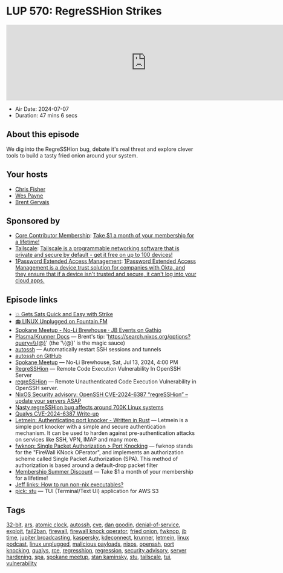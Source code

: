# LUP 570: RegreSSHion Strikes

<iframe src="https://player.fireside.fm/v2/RUkczH-V+HnALjuia?theme=dark" width="740" height="200" frameborder="0" scrolling="no"></iframe>

* Air Date: 2024-07-07
* Duration: 47 mins 6 secs

## About this episode

We dig into the RegreSSHion bug, debate it's real threat and explore clever tools to build a tasty fried onion around your system.

## Your hosts
* [Chris Fisher](https://linuxunplugged.com/hosts/chrislas)
* [Wes Payne](https://linuxunplugged.com/hosts/wes)
* [Brent Gervais](https://linuxunplugged.com/hosts/brent)

## Sponsored by

  * [Core Contributor Membership](https://jupitersignal.memberful.com/checkout?plan=52946&coupon=summer): [Take $1 a month of your membership for a lifetime!](https://jupitersignal.memberful.com/checkout?plan=52946&coupon=summer)
  * [Tailscale](http://tailscale.com/linuxunplugged): [Tailscale is a programmable networking software that is private and secure by default - get it free on up to 100 devices!](http://tailscale.com/linuxunplugged)
  * [1Password Extended Access Management](https://1password.com/unplugged): [1Password Extended Access Management is a device trust solution for companies with Okta, and they ensure that if a device isn't trusted and secure, it can't log into your cloud apps.](https://1password.com/unplugged)



## Episode links

  * [💥 Gets Sats Quick and Easy with Strike](https://strike.me/ "💥 Gets Sats Quick and Easy with Strike")
  * [📻 LINUX Unplugged on Fountain.FM](https://www.fountain.fm/show/dWiuBeqpDSM86AwXRXov "📻 LINUX Unplugged  on Fountain.FM")
  * [Spokane Meetup - No-Li Brewhouse · JB Events on Gathio](https://jbevents.hybridsarcasm.xyz/mqsu0M5BiBA_2J9GS5ODK "Spokane Meetup - No-Li Brewhouse · JB Events on Gathio")
  * [Plasma/Krunner Docs](https://userbase.kde.org/Plasma/Krunner "Plasma/Krunner Docs") — Brent's tip: 'https://search.nixos.org/options?query=\\{@}' (the '\\{@}' is the magic sauce)
  * [autossh](https://www.harding.motd.ca/autossh/ "autossh") — Automatically restart SSH sessions and tunnels
  * [autossh on GitHub](https://github.com/Autossh/autossh "autossh on GitHub")
  * [Spokane Meetup](https://www.meetup.com/jupiterbroadcasting/events/301471716/ "Spokane Meetup") — No-Li Brewhouse, Sat, Jul 13, 2024, 4:00 PM
  * [RegreSSHion](https://www.phoronix.com/news/RegreSSHion-CVE-2024-6387 "RegreSSHion") — Remote Code Execution Vulnerability In OpenSSH Server
  * [regreSSHion](https://blog.qualys.com/vulnerabilities-threat-research/2024/07/01/regresshion-remote-unauthenticated-code-execution-vulnerability-in-openssh-server "regreSSHion") — Remote Unauthenticated Code Execution Vulnerability in OpenSSH server.
  * [NixOS Security advisory: OpenSSH CVE-2024-6387 “regreSSHion” – update your servers ASAP](https://discourse.nixos.org/t/security-advisory-openssh-cve-2024-6387-regresshion-update-your-servers-asap/48220 "NixOS Security advisory: OpenSSH CVE-2024-6387 “regreSSHion” – update your servers ASAP")
  * [Nasty regreSSHion bug affects around 700K Linux systems](https://www.theregister.com/2024/07/01/regresshion_openssh/ "Nasty regreSSHion bug affects around 700K Linux systems")
  * [Qualys CVE-2024-6387 Write-up](https://www.qualys.com/2024/07/01/cve-2024-6387/regresshion.txt "Qualys CVE-2024-6387 Write-up")
  * [Letmein: Authenticating port knocker - Written in Rust](https://github.com/mbuesch/letmein "Letmein: Authenticating port knocker - Written in Rust") — Letmein is a simple port knocker with a simple and secure authentication mechanism. It can be used to harden against pre-authentication attacks on services like SSH, VPN, IMAP and many more.
  * [fwknop: Single Packet Authorization > Port Knocking](https://www.cipherdyne.org/fwknop/ "fwknop: Single Packet Authorization > Port Knocking") — fwknop stands for the "FireWall KNock OPerator", and implements an authorization scheme called Single Packet Authorization (SPA). This method of authorization is based around a default-drop packet filter
  * [Membership Summer Discount](https://jupitersignal.memberful.com/checkout?plan=52946&coupon=summer "Membership Summer Discount") — Take $1 a month of your membership for a lifetime!
  * [Jeff links: How to run non-nix executables?](https://nix.dev/guides/faq#how-to-run-non-nix-executables "Jeff links: How to run non-nix executables?")
  * [pick: stu](https://github.com/lusingander/stu "pick: stu") — TUI (Terminal/Text UI) application for AWS S3



## Tags

[32-bit](https://linuxunplugged.com/tags/32-bit), [ars](https://linuxunplugged.com/tags/ars), [atomic clock](https://linuxunplugged.com/tags/atomic%20clock), [autossh](https://linuxunplugged.com/tags/autossh), [cve](https://linuxunplugged.com/tags/cve), [dan goodin](https://linuxunplugged.com/tags/dan%20goodin), [denial-of-service](https://linuxunplugged.com/tags/denial-of-service), [exploit](https://linuxunplugged.com/tags/exploit), [fail2ban](https://linuxunplugged.com/tags/fail2ban), [firewall](https://linuxunplugged.com/tags/firewall), [firewall knock operator](https://linuxunplugged.com/tags/firewall%20knock%20operator), [fried onion](https://linuxunplugged.com/tags/fried%20onion), [fwknop](https://linuxunplugged.com/tags/fwknop), [jb time](https://linuxunplugged.com/tags/jb%20time), [jupiter broadcasting](https://linuxunplugged.com/tags/jupiter%20broadcasting), [kaspersky](https://linuxunplugged.com/tags/kaspersky), [kdeconnect](https://linuxunplugged.com/tags/kdeconnect), [krunner](https://linuxunplugged.com/tags/krunner), [letmein](https://linuxunplugged.com/tags/letmein), [linux podcast](https://linuxunplugged.com/tags/linux%20podcast), [linux unplugged](https://linuxunplugged.com/tags/linux%20unplugged), [malicious payloads](https://linuxunplugged.com/tags/malicious%20payloads), [nixos](https://linuxunplugged.com/tags/nixos), [openssh](https://linuxunplugged.com/tags/openssh), [port knocking](https://linuxunplugged.com/tags/port%20knocking), [qualys](https://linuxunplugged.com/tags/qualys), [rce](https://linuxunplugged.com/tags/rce), [regresshion](https://linuxunplugged.com/tags/regresshion), [regression](https://linuxunplugged.com/tags/regression), [security advisory](https://linuxunplugged.com/tags/security%20advisory), [server hardening](https://linuxunplugged.com/tags/server%20hardening), [spa](https://linuxunplugged.com/tags/spa), [spokane meetup](https://linuxunplugged.com/tags/spokane%20meetup), [stan kaminsky](https://linuxunplugged.com/tags/stan%20kaminsky), [stu](https://linuxunplugged.com/tags/stu), [tailscale](https://linuxunplugged.com/tags/tailscale), [tui](https://linuxunplugged.com/tags/tui), [vulnerability](https://linuxunplugged.com/tags/vulnerability)